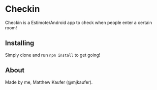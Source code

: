 # Checkin

Checkin is a Estimote/Android app to check when people enter a certain room!

## Installing

Simply clone and run `npm install` to get going!

## About

Made by me, Matthew Kaufer (@mjkaufer).
